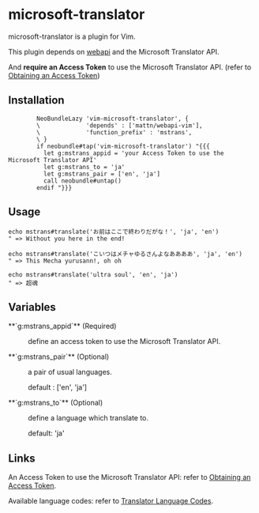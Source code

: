 # microsoft-translator

microsoft-translator is a plugin for Vim.

This plugin depends on [webapi](https://github.com/mattn/webapi-vim) and the Microsoft Translator API.

And **require an Access Token** to use the Microsoft Translator API. (refer to [Obtaining an Access Token](http://msdn.microsoft.com/en-us/library/hh454950.aspx))


## Installation

```vim
        NeoBundleLazy 'vim-microsoft-translator', {
        \             'depends' : ['mattn/webapi-vim'],
        \             'function_prefix' : 'mstrans',
        \ }
        if neobundle#tap('vim-microsoft-translator') "{{{
          let g:mstrans_appid = 'your Access Token to use the Microsoft Translator API'
          let g:mstrans_to = 'ja'
          let g:mstrans_pair = ['en', 'ja']
          call neobundle#untap()
        endif "}}}
```


## Usage

```vim
echo mstrans#translate('お前はここで終わりだがな！', 'ja', 'en')
" => Without you here in the end!

echo mstrans#translate('こいつはメチャゆるさんよなああああ', 'ja', 'en')
" => This Mecha yurusann!, oh oh

echo mstrans#translate('ultra soul', 'en', 'ja')
" => 超魂
```


## Variables

<dl>
<dt>**`g:mstrans_appid`** (Required)</dt>
<dd><p>define an access token to use the Microsoft Translator API.</p></dd>
<dt>**`g:mstrans_pair`** (Optional)</dt>
<dd>
  <p>a pair of usual languages.</p>
  <p>default : ['en', 'ja']</p>
</dd>
<dt>**`g:mstrans_to`** (Optional)</dt>
<dd>
  <p>define a language which translate to.</p>
  <p>default: 'ja'</p>
</dd>
</dl>


## Links

An Access Token to use the Microsoft Translator API: refer to [Obtaining an Access Token](http://msdn.microsoft.com/en-us/library/hh454950.aspx).

Available language codes: refer to [Translator Language Codes](http://msdn.microsoft.com/en-us/library/hh456380.aspx).


